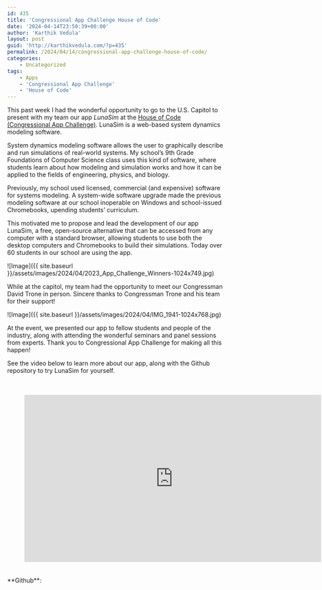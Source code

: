 ```yaml
---
id: 435
title: 'Congressional App Challenge House of Code'
date: '2024-04-14T23:50:39+00:00'
author: 'Karthik Vedula'
layout: post
guid: 'http://karthikvedula.com/?p=435'
permalink: /2024/04/14/congressional-app-challenge-house-of-code/
categories:
    - Uncategorized
tags:
    - Apps
    - 'Congressional App Challenge'
    - 'House of Code'
---
```


This past week I had the wonderful opportunity to go to the U.S. Capitol to present with my team our app *LunaSim* at the [House of Code (Congressional App Challenge)](https://www.congressionalappchallenge.us/). LunaSim is a web-based system dynamics modeling software.

System dynamics modeling software allows the user to graphically describe and run simulations of real-world systems. My school’s 9th Grade Foundations of Computer Science class uses this kind of software, where students learn about how modeling and simulation works and how it can be applied to the fields of engineering, physics, and biology.

Previously, my school used licensed, commercial (and expensive) software for systems modeling. A system-wide software upgrade made the previous modeling software at our school inoperable on Windows and school-issued Chromebooks, upending students’ curriculum.

This motivated me to propose and lead the development of our app LunaSim, a free, open-source alternative that can be accessed from any computer with a standard browser, allowing students to use both the desktop computers and Chromebooks to build their simulations. Today over 60 students in our school are using the app.

![Image]({{ site.baseurl }}/assets/images/2024/04/2023_App_Challenge_Winners-1024x749.jpg)

While at the capitol, my team had the opportunity to meet our Congressman David Trone in person. Sincere thanks to Congressman Trone and his team for their support!

![Image]({{ site.baseurl }}/assets/images/2024/04/IMG_1941-1024x768.jpg)

At the event, we presented our app to fellow students and people of the industry, along with attending the wonderful seminars and panel sessions from experts. Thank you to Congressional App Challenge for making all this happen!

See the video below to learn more about our app, along with the Github repository to try LunaSim for yourself.

<div aria-hidden="true" class="wp-block-spacer" style="height:20px"></div><figure class="wp-block-embed is-type-video is-provider-youtube wp-block-embed-youtube wp-embed-aspect-16-9 wp-has-aspect-ratio"><div class="wp-block-embed__wrapper"><iframe allow="accelerometer; autoplay; clipboard-write; encrypted-media; gyroscope; picture-in-picture; web-share" allowfullscreen="" frameborder="0" height="388" loading="lazy" referrerpolicy="strict-origin-when-cross-origin" src="https://www.youtube.com/embed/luRWuwhCkec?start=14&feature=oembed" title="LunaSim - Congressional App Challenge 2023" width="690"></iframe></div></figure><div aria-hidden="true" class="wp-block-spacer" style="height:20px"></div>**Github**: <https://github.com/oboy-1/LunaSim>
